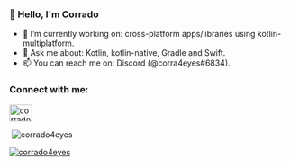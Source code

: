 ### 👋 Hello, I'm Corrado



- 🔭 I’m currently working on: cross-platform apps/libraries using kotlin-multiplatform.
- 💬 Ask me about: Kotlin, kotlin-native, Gradle and Swift.
- 📫 You can reach me on: Discord (@corra4eyes#6834).


<h3 align="left">Connect with me:</h3>
<p align="left">
<a href="https://www.linkedin.com/in/corrado-quattrocchi-7aa048160/" target="blank"><img align="center" src="https://cdn.jsdelivr.net/npm/simple-icons@3.0.1/icons/linkedin.svg" alt="corrado4eyes-lnkd" height="30" width="40" /></a>
<p>&nbsp;<img align="center" src="https://github-readme-stats.vercel.app/api?username=corrado4eyes&show_icons=true&locale=en" alt="corrado4eyes" /></p>


<p align="left"> <a href="https://github.com/ryo-ma/github-profile-trophy"><img src="https://github-profile-trophy.vercel.app/?username=corrado4eyes" alt="corrado4eyes" /></a> </p>
